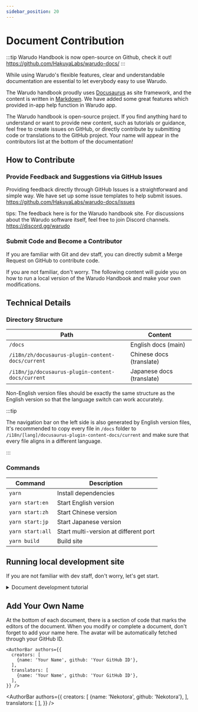 ```yaml
---
sidebar_position: 20
---
```


# Document Contribution

:::tip
Warudo Handbook is now open-source on Github, check it out!<br />
https://github.com/HakuyaLabs/warudo-docs/
:::

While using Warudo's flexible features, clear and understandable documentation are essential to let everybody easy to use Warudo.

The Warudo handbook proudly uses [Docusaurus](https://docusaurus.io/) as site framework, and the content is written in [Markdown](https://www.markdownguide.org/). We have added some great features which provided in-app help function in Warudo app.

The Warudo handbook is open-source project. If you find anything hard to understand or want to provide new content, such as tutorials or guidance, feel free to create issues on GitHub, or directly contribute by submitting code or translations to the GitHub project. Your name will appear in the contributors list at the bottom of the documentation!


## How to Contribute

### Provide Feedback and Suggestions via GitHub Issues

Providing feedback directly through GitHub Issues is a straightforward and simple way. We have set up some issue templates to help submit issues.<br />
https://github.com/HakuyaLabs/warudo-docs/issues

tips: The feedback here is for the Warudo handbook site. For discussions about the Warudo software itself, feel free to join Discord channels.<br />
https://discord.gg/warudo

### Submit Code and Become a Contributor

If you are familiar with Git and dev staff, you can directly submit a Merge Request on GitHub to contribute code.<br />

If you are not familiar, don't worry. The following content will guide you on how to run a local version of the Warudo Handbook and make your own modifications.

## Technical Details

### Directory Structure

| Path | Content |
|--|--|
| `/docs` | English docs (main) |
| `/i18n/zh/docusaurus-plugin-content-docs/current` |  Chinese docs (translate) |
| `/i18n/jp/docusaurus-plugin-content-docs/current` |  Japanese docs (translate) |

Non-English version files should be exactly the same structure as the English version so that the language switch can work accurately.  

:::tip

The navigation bar on the left side is also generated by English version files, 
It's recommended to copy every file in `/docs` folder to `/i18n/[lang]/docusaurus-plugin-content-docs/current` and make sure that every file aligns in a different language.

:::



### Commands

| Command | Description |
|--|--|
| `yarn` | Install dependencies |
| `yarn start:en` |  Start English version |
| `yarn start:zh` | Start Chinese version |
| `yarn start:jp` | Start Japanese version |
| `yarn start:all` | Start multi-version at different port |
|`yarn build` | Build site |

 
## Running local development site

If you are not familiar with dev staff, don't worry, let's get start.


<details>

<summary>Document development tutorial</summary>

### Prepare environment

First, download the runtime. 

 - Node.js download: https://nodejs.org/en/download/  
	<small>Node.js is the programming language we used. </small> <br />
	<small>Select LTS version - installer (.msi/.exe for Windows, .pkg for macOS).</small> 

 - GitHub Desktop download: https://desktop.github.com/  
    <small>GitHub Desktop is a great version control software for us to manage and commit changes.</small>

 - VSCode download: https://code.visualstudio.com/  
	<small>VSCode is a common editor that works great for front-end sites like this one, you can also use other text editors.</small>

### Using command line

 - For Windows, use `Win+R` and enter `cmd` to open the terminal.

 - For macOS, use the `Terminal` app in your lunchpad.

After installation, you should able to use the `node -v` command to see node.js version on the terminal.

### Set up the project using GitHub desktop

 - Login Github account

 - Search for `HakuyaLabs/warudo-docs` 

 - Clone project  
   <small>Then the project has been downloaded to your computer.</small>

 - Click `Current branch` - `New branch` - input name - `Create branch`    
   <small>So that you can edit files in your independent branch.</small>

 - Click `Publish branch`  
   <small>Event one should see your branch and you are ready to start edit.</small>

### Run local site

Open the terminal.

 - **`cd <path_for_your_dev_folder>`**  
   <small>Jump into the folder where we place site files.</small>

 - **`corepack enable`**   
   <small>That set up package manager we used for node.js.</small><br />
   <small>*Usually you just need run this command once.*</small>

 - **`yarn`**  
   <small>Install dependencies.</small><br />
   <small>*When project dependencies (package.json) updated, re-run this command is necessary.*</small>

 - **`yarn start:en`** Start EN version  
   **`yarn start:zh`** Start ZH version  
   **`yarn start:all`** Start multi-version at different port  

Then you are all set, you can view local site on your machine!  
When you change and save the docs, the browser will automatic refresh.  
Try it out, and go ahead start editing document files!  

### Start editing

 - Edit markdown files and check live page in browser

Most document files are saved as .md or .mdx, known as [Markdown](https://www.markdownguide.org/) files,   
which is just plain text with some formate code in it.

### Commit & Upload your changes

After saving all the files that you changed.   

 - Open the Github desktop, then you can see all the changes on the left side.  
  Check all the changed files you want to commit.  
  Enter a summary, and click `Commit`.  

 - You have committed your changes and you should see it in the `History` panel.  

 - But it is just on your computer right now.  
  To publish to Github, click `Push Origin`.  

 - Yay! Everyone should see it on github.

 ### Contact Warudo Handbook Maintenance Members for Review and Publication

 - Submit a pull request and contact the documentation maintenance members in the community to merge your changes and publish them!

</details>

## Add Your Own Name

At the bottom of each document, there is a section of code that marks the editors of the document. When you modify or complete a document, don't forget to add your name here. The avatar will be automatically fetched through your GitHub ID.
```
<AuthorBar authors={{
  creators: [
    {name: 'Your Name', github: 'Your GitHub ID'},
  ],
  translators: [
    {name: 'Your Name', github: 'Your GitHub ID'},
  ],
}} />
```

<AuthorBar authors={{
  creators: [
    {name: 'Nekotora', github: 'Nekotora'},
  ],
  translators: [
  ],
}} />
